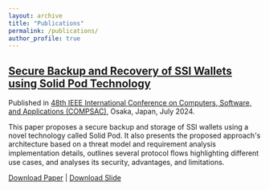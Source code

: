 ```yaml
---
layout: archive
title: "Publications"
permalink: /publications/
author_profile: true
---
```


## [Secure Backup and Recovery of SSI Wallets using Solid Pod Technology](https://ieeexplore.ieee.org/abstract/document/10633417)
Published in [48th IEEE International Conference on Computers, Software, and Applications (COMPSAC)](https://ieeecompsac.computer.org/2024/), Osaka, Japan, July 2024. 

This paper proposes a secure backup and storage of SSI wallets using a novel technology called Solid Pod. It also presents the proposed approach's architecture based on a threat model and requirement analysis implementation details, outlines several protocol ﬂows highlighting different use cases, and analyses its security, advantages, and limitations.

[Download Paper](/files/769600b101.pdf) | [Download Slide](/files/PaperPresentation769600b101.pdf)

<!-- {% if site.author.googlescholar %}
  <div class="wordwrap">You can also find my articles on <a href="{{site.author.googlescholar}}">my Google Scholar profile</a>.</div>
{% endif %}

{% include base_path %}

{% for post in site.publications reversed %}
  {% include archive-single.html %}
{% endfor %} -->

